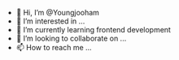- 👋 Hi, I’m @Youngjooham
- 👀 I’m interested in ...
- 🌱 I’m currently learning frontend development
- 💞️ I’m looking to collaborate on ...
- 📫 How to reach me ...

<!---
Youngjooham/Youngjooham is a ✨ special ✨ repository because its `README.md` (this file) appears on your GitHub profile.
You can click the Preview link to take a look at your changes.
--->
